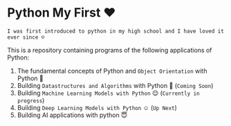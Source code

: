 # Python My First ❤️

`I was first introduced to python in my high school and I have loved it ever since ☺️`

This is a repository containing programs of the following applications of Python: 
1) The fundamental concepts of Python and `Object Orientation` with Python 🐍
2) Building `Datastructures and Algorithms` with Python 🥲 (`Coming Soon`)
3) Building `Machine Learning Models with Python` 😌 (`Currently in progress`)
4) Building `Deep Learning Models with Python` ☺️ (`Up Next`)
5) Building AI applications with python 😇
